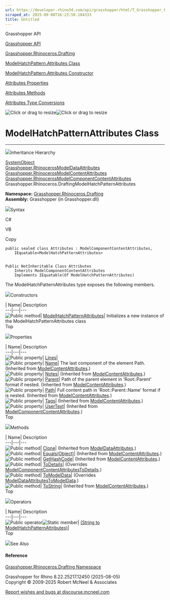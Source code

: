 ```yaml
---
url: https://developer.rhino3d.com/api/grasshopper/html/T_Grasshopper_Rhinoceros_Drafting_ModelHatchPattern_Attributes.htm
scraped_at: 2025-09-08T16:23:50.184333
title: Untitled
---
```


Grasshopper API

[Grasshopper API](../html/723c01da-9986-4db2-8f53-6f3a7494df75.htm
"Grasshopper API")

[Grasshopper.Rhinoceros.Drafting](../html/N_Grasshopper_Rhinoceros_Drafting.htm
"Grasshopper.Rhinoceros.Drafting")

[ModelHatchPattern.Attributes
Class](../html/T_Grasshopper_Rhinoceros_Drafting_ModelHatchPattern_Attributes.htm
"ModelHatchPattern.Attributes Class")

[ModelHatchPattern.Attributes Constructor
](../html/M_Grasshopper_Rhinoceros_Drafting_ModelHatchPattern_Attributes__ctor.htm
"ModelHatchPattern.Attributes Constructor ")

[Attributes
Properties](../html/Properties_T_Grasshopper_Rhinoceros_Drafting_ModelHatchPattern_Attributes.htm
"Attributes Properties")

[Attributes
Methods](../html/Methods_T_Grasshopper_Rhinoceros_Drafting_ModelHatchPattern_Attributes.htm
"Attributes Methods")

[Attributes Type
Conversions](../html/Operators_T_Grasshopper_Rhinoceros_Drafting_ModelHatchPattern_Attributes.htm
"Attributes Type Conversions")

![Click or drag to resize](../icons/TocOpen.gif)![Click or drag to
resize](../icons/TocClose.gif)

# ModelHatchPatternAttributes Class  
  
---  
  
![](../icons/SectionExpanded.png)Inheritance Hierarchy

[SystemObject](https://docs.microsoft.com/dotnet/api/system.object)  
[Grasshopper.RhinocerosModelDataAttributes](T_Grasshopper_Rhinoceros_ModelData_Attributes.htm)  
[Grasshopper.RhinocerosModelContentAttributes](T_Grasshopper_Rhinoceros_ModelContent_Attributes.htm)  
[Grasshopper.RhinocerosModelComponentContentAttributes](T_Grasshopper_Rhinoceros_ModelComponentContent_Attributes.htm)  
Grasshopper.Rhinoceros.DraftingModelHatchPatternAttributes  

**Namespace:**
[Grasshopper.Rhinoceros.Drafting](N_Grasshopper_Rhinoceros_Drafting.htm)  
**Assembly:** Grasshopper (in Grasshopper.dll)

![](../icons/SectionExpanded.png)Syntax

C#

VB

Copy

    
    
    public sealed class Attributes : ModelComponentContentAttributes, 
    	IEquatable<ModelHatchPatternAttributes>
    
    
    Public NotInheritable Class Attributes
    	Inherits ModelComponentContentAttributes
    	Implements IEquatable(Of ModelHatchPatternAttributes)

The ModelHatchPatternAttributes type exposes the following members.

![](../icons/SectionExpanded.png)Constructors

| Name| Description  
---|---|---  
![Public method](../icons/pubmethod.gif)|
[ModelHatchPatternAttributes](M_Grasshopper_Rhinoceros_Drafting_ModelHatchPattern_Attributes__ctor.htm)|
Initializes a new instance of the ModelHatchPatternAttributes class  
Top

![](../icons/SectionExpanded.png)Properties

| Name| Description  
---|---|---  
![Public property](../icons/pubproperty.gif)|
[Lines](P_Grasshopper_Rhinoceros_Drafting_ModelHatchPattern_Attributes_Lines.htm)|  
![Public property](../icons/pubproperty.gif)|
[Name](P_Grasshopper_Rhinoceros_ModelContent_Attributes_Name.htm)|  The last
component of the element Path.  (Inherited from
[ModelContentAttributes](T_Grasshopper_Rhinoceros_ModelContent_Attributes.htm).)  
![Public property](../icons/pubproperty.gif)|
[Notes](P_Grasshopper_Rhinoceros_ModelContent_Attributes_Notes.htm)|
(Inherited from
[ModelContentAttributes](T_Grasshopper_Rhinoceros_ModelContent_Attributes.htm).)  
![Public property](../icons/pubproperty.gif)|
[Parent](P_Grasshopper_Rhinoceros_ModelContent_Attributes_Parent.htm)|  Path
of the parent element in 'Root::Parent' format if nested.  (Inherited from
[ModelContentAttributes](T_Grasshopper_Rhinoceros_ModelContent_Attributes.htm).)  
![Public property](../icons/pubproperty.gif)|
[Path](P_Grasshopper_Rhinoceros_ModelContent_Attributes_Path.htm)|  Full
content path in 'Root::Parent::Name' format if is nested.  (Inherited from
[ModelContentAttributes](T_Grasshopper_Rhinoceros_ModelContent_Attributes.htm).)  
![Public property](../icons/pubproperty.gif)|
[Tags](P_Grasshopper_Rhinoceros_ModelContent_Attributes_Tags.htm)|  (Inherited
from
[ModelContentAttributes](T_Grasshopper_Rhinoceros_ModelContent_Attributes.htm).)  
![Public property](../icons/pubproperty.gif)|
[UserText](P_Grasshopper_Rhinoceros_ModelComponentContent_Attributes_UserText.htm)|
(Inherited from
[ModelComponentContentAttributes](T_Grasshopper_Rhinoceros_ModelComponentContent_Attributes.htm).)  
Top

![](../icons/SectionExpanded.png)Methods

| Name| Description  
---|---|---  
![Public method](../icons/pubmethod.gif)|
[Clone](M_Grasshopper_Rhinoceros_ModelData_Attributes_Clone.htm)|  (Inherited
from
[ModelDataAttributes](T_Grasshopper_Rhinoceros_ModelData_Attributes.htm).)  
![Public method](../icons/pubmethod.gif)|
[Equals(Object)](M_Grasshopper_Rhinoceros_ModelContent_Attributes_Equals.htm)|
(Inherited from
[ModelContentAttributes](T_Grasshopper_Rhinoceros_ModelContent_Attributes.htm).)  
![Public method](../icons/pubmethod.gif)|
[GetHashCode](M_Grasshopper_Rhinoceros_ModelContent_Attributes_GetHashCode.htm)|
(Inherited from
[ModelContentAttributes](T_Grasshopper_Rhinoceros_ModelContent_Attributes.htm).)  
![Public method](../icons/pubmethod.gif)|
[ToDetails](M_Grasshopper_Rhinoceros_Drafting_ModelHatchPattern_Attributes_ToDetails.htm)|
(Overrides
[ModelComponentContentAttributesToDetails](M_Grasshopper_Rhinoceros_ModelComponentContent_Attributes_ToDetails.htm).)  
![Public method](../icons/pubmethod.gif)|
[ToModelData](M_Grasshopper_Rhinoceros_Drafting_ModelHatchPattern_Attributes_ToModelData.htm)|
(Overrides
[ModelDataAttributesToModelData](M_Grasshopper_Rhinoceros_ModelData_Attributes_ToModelData.htm).)  
![Public method](../icons/pubmethod.gif)|
[ToString](M_Grasshopper_Rhinoceros_ModelContent_Attributes_ToString.htm)|
(Inherited from
[ModelContentAttributes](T_Grasshopper_Rhinoceros_ModelContent_Attributes.htm).)  
Top

![](../icons/SectionExpanded.png)Operators

| Name| Description  
---|---|---  
![Public operator](../icons/puboperator.gif)![Static
member](../icons/static.gif)| [(String to
ModelHatchPatternAttributes)](M_Grasshopper_Rhinoceros_Drafting_ModelHatchPattern_Attributes_op_Implicit.htm)|  
Top

![](../icons/SectionExpanded.png)See Also

#### Reference

[Grasshopper.Rhinoceros.Drafting
Namespace](N_Grasshopper_Rhinoceros_Drafting.htm)

Grasshopper for Rhino 8.22.25217.12450 (2025-08-05)  
Copyright © 2009-2025 Robert McNeel & Associates

[Report wishes and bugs at
discourse.mcneel.com](https://discourse.mcneel.com/c/grasshopper)

